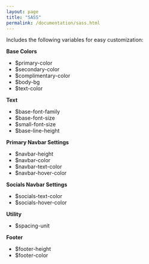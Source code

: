 ```yaml
---
layout: page
title: "SASS"
permalink: /documentation/sass.html
--- 
```


Includes the following variables for easy customization:

**Base Colors**

* $primary-color
* $secondary-color
* $complimentary-color
* $body-bg
* $text-color

**Text**

* $base-font-family
* $base-font-size
* $small-font-size
* $base-line-height


**Primary Navbar Settings**

* $navbar-height
* $navbar-color
* $navbar-text-color
* $navbar-hover-color

**Socials Navbar Settings**

* $socials-text-color
* $socials-hover-color

**Utility**

* $spacing-unit

**Footer**

* $footer-height
* $footer-color